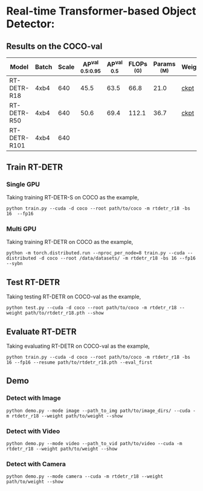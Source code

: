 # Real-time Transformer-based Object Detector:

## Results on the COCO-val
|     Model    | Batch | Scale | AP<sup>val<br>0.5:0.95 | AP<sup>val<br>0.5 | FLOPs<br><sup>(G) | Params<br><sup>(M) | Weight | Logs |
|--------------|-------|-------|------------------------|-------------------|-------------------|--------------------|--------|------|
| RT-DETR-R18  | 4xb4  |  640  |           45.5         |        63.5       |        66.8       |        21.0        | [ckpt](https://github.com/yjh0410/ODLab-World/releases/download/coco_weight/rtdetr_r18_coco.pth) | [log](https://github.com/yjh0410/ODLab-World/releases/download/coco_weight/RT-DETR-R18-COCO.txt)|
| RT-DETR-R50  | 4xb4  |  640  |           50.6         |        69.4       |       112.1       |        36.7        | [ckpt](https://github.com/yjh0410/ODLab-World/releases/download/coco_weight/rtdetr_r50_coco.pth) | [log](https://github.com/yjh0410/ODLab-World/releases/download/coco_weight/RT-DETR-R50-COCO.txt)|
| RT-DETR-R101 | 4xb4  |  640  |                        |                   |                   |                    |  | |


## Train RT-DETR
### Single GPU
Taking training RT-DETR-S on COCO as the example,
```Shell
python train.py --cuda -d coco --root path/to/coco -m rtdetr_r18 -bs 16  --fp16
```

### Multi GPU
Taking training RT-DETR on COCO as the example,
```Shell
python -m torch.distributed.run --nproc_per_node=8 train.py --cuda --distributed -d coco --root /data/datasets/ -m rtdetr_r18 -bs 16 --fp16 --sybn 
```

## Test RT-DETR
Taking testing RT-DETR on COCO-val as the example,
```Shell
python test.py --cuda -d coco --root path/to/coco -m rtdetr_r18 --weight path/to/rtdetr_r18.pth --show 
```

## Evaluate RT-DETR
Taking evaluating RT-DETR on COCO-val as the example,
```Shell
python train.py --cuda -d coco --root path/to/coco -m rtdetr_r18 -bs 16 --fp16 --resume path/to/rtdetr_r18.pth --eval_first
```

## Demo
### Detect with Image
```Shell
python demo.py --mode image --path_to_img path/to/image_dirs/ --cuda -m rtdetr_r18 --weight path/to/weight --show
```

### Detect with Video
```Shell
python demo.py --mode video --path_to_vid path/to/video --cuda -m rtdetr_r18 --weight path/to/weight --show
```

### Detect with Camera
```Shell
python demo.py --mode camera --cuda -m rtdetr_r18 --weight path/to/weight --show
```
